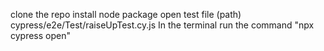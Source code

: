 clone the repo 
install node package
open test file (path) cypress/e2e/Test/raiseUpTest.cy.js
In the terminal run the command "npx cypress open"
